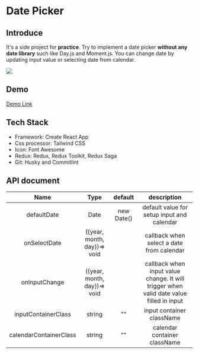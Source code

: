 # Date Picker
## Introduce

It's a side project for **practice**. Try to implement a date picker **without any date library** such like Day.js and Moment.js. You can change date by updating input value or selecting date from calendar.

![](https://i.imgur.com/Y0NZSpsm.png)

## Demo

[Demo Link](https://jasonjiang.info/date-picker)

## Tech Stack
- Framework: Create React App
- Css processor: Tailwind CSS
- Icon: Font Awesome
- Redux: Redux, Redux Toolkit, Redux Saga
- Git: Husky and Commitlint

## API document

| Name | Type | default | description |
| :---: | :---: | :---: | :---: |
| defaultDate | Date | new Date() | default value for setup input and calendar  |
| onSelectDate | ({year, month, day})=> void |  | callback when select a date from calendar  |
| onInputChange | ({year, month, day})=> void |  | callback when input value change. It will trigger when valid date value filled in input |
| inputContainerClass | string | "" | input container className |
| calendarContainerClass | string | "" | calendar container className |